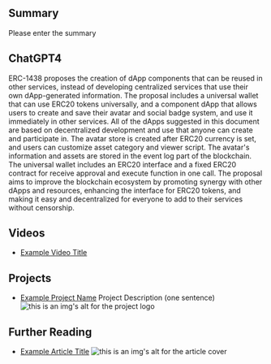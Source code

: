 ## Summary

Please enter the summary

## ChatGPT4

ERC-1438 proposes the creation of dApp components that can be reused in other services, instead of developing centralized services that use their own dApp-generated information. The proposal includes a universal wallet that can use ERC20 tokens universally, and a component dApp that allows users to create and save their avatar and social badge system, and use it immediately in other services. All of the dApps suggested in this document are based on decentralized development and use that anyone can create and participate in. The avatar store is created after ERC20 currency is set, and users can customize asset category and viewer script. The avatar's information and assets are stored in the event log part of the blockchain. The universal wallet includes an ERC20 interface and a fixed ERC20 contract for receive approval and execute function in one call. The proposal aims to improve the blockchain ecosystem by promoting synergy with other dApps and resources, enhancing the interface for ERC20 tokens, and making it easy and decentralized for everyone to add to their services without censorship.

## Videos

- [Example Video Title](https://www.youtube.com/watch?v=TDGq4aeevgY)

## Projects

- [Example Project Name](https://xxxx.xxx/xxxxx) Project Description (one sentence) ![this is an img's alt for the project logo](https://xxxx.xxx/project-logo.xxx)

## Further Reading

- [Example Article Title](https://xxxx.xxx/xxxxx) ![this is an img's alt for the article cover](https://xxxx.xxx/article-cover.xxx)
